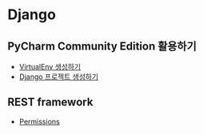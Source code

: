 # Django

## PyCharm Community Edition 활용하기

 * [VirtualEnv 생성하기](PyCharmCE/CreateVirtualEnv.md)
 * [Django 프로젝트 생성하기](PyCharmCE/CreateProject.md)

## REST framework

* [Permissions](Permissions.md)
